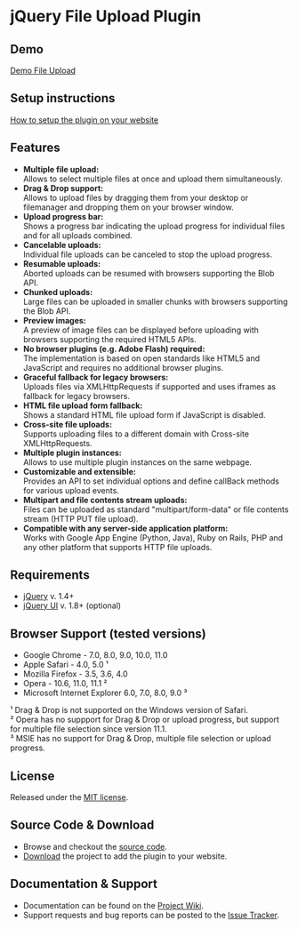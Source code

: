 # jQuery File Upload Plugin

## Demo
[Demo File Upload](http://aquantum-demo.appspot.com/file-upload)

## Setup instructions
[How to setup the plugin on your website](https://github.com/blueimp/jQuery-File-Upload/wiki/Setup)

## Features
* **Multiple file upload:**  
  Allows to select multiple files at once and upload them simultaneously.
* **Drag & Drop support:**  
  Allows to upload files by dragging them from your desktop or filemanager and dropping them on your browser window.
* **Upload progress bar:**  
  Shows a progress bar indicating the upload progress for individual files and for all uploads combined.
* **Cancelable uploads:**  
  Individual file uploads can be canceled to stop the upload progress.
* **Resumable uploads:**  
  Aborted uploads can be resumed with browsers supporting the Blob API.
* **Chunked uploads:**  
  Large files can be uploaded in smaller chunks with browsers supporting the Blob API.
* **Preview images:**  
  A preview of image files can be displayed before uploading with browsers supporting the required HTML5 APIs.
* **No browser plugins (e.g. Adobe Flash) required:**  
  The implementation is based on open standards like HTML5 and JavaScript and requires no additional browser plugins.
* **Graceful fallback for legacy browsers:**  
  Uploads files via XMLHttpRequests if supported and uses iframes as fallback for legacy browsers.
* **HTML file upload form fallback:**  
  Shows a standard HTML file upload form if JavaScript is disabled.
* **Cross-site file uploads:**  
  Supports uploading files to a different domain with Cross-site XMLHttpRequests.
* **Multiple plugin instances:**  
  Allows to use multiple plugin instances on the same webpage.
* **Customizable and extensible:**  
  Provides an API to set individual options and define callBack methods for various upload events.
* **Multipart and file contents stream uploads:**  
  Files can be uploaded as standard "multipart/form-data" or file contents stream (HTTP PUT file upload).
* **Compatible with any server-side application platform:**  
  Works with Google App Engine (Python, Java), Ruby on Rails, PHP and any other platform that supports HTTP file uploads.

## Requirements
* [jQuery](http://jquery.com/) v. 1.4+
* [jQuery UI](http://jqueryui.com/) v. 1.8+ (optional)

## Browser Support (tested versions)
* Google Chrome - 7.0, 8.0, 9.0, 10.0, 11.0
* Apple Safari - 4.0, 5.0 ¹
* Mozilla Firefox - 3.5, 3.6, 4.0
* Opera - 10.6, 11.0, 11.1 ²
* Microsoft Internet Explorer 6.0, 7.0, 8.0, 9.0 ³

¹ Drag & Drop is not supported on the Windows version of Safari.  
² Opera has no suppport for Drag & Drop or upload progress, but support for multiple file selection since version 11.1.  
³ MSIE has no support for Drag & Drop, multiple file selection or upload progress.

## License
Released under the [MIT license](http://creativecommons.org/licenses/MIT/).

## Source Code & Download
* Browse and checkout the [source code](https://github.com/blueimp/jQuery-File-Upload).
* [Download](https://github.com/blueimp/jQuery-File-Upload/archives/master) the project to add the plugin to your website.

## Documentation & Support
* Documentation can be found on the [Project Wiki](https://github.com/blueimp/jQuery-File-Upload/wiki).
* Support requests and bug reports can be posted to the [Issue Tracker](https://github.com/blueimp/jQuery-File-Upload/issues).